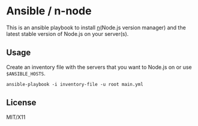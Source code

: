 Ansible / n-node
================

This is an ansible playbook to install [n]()(Node.js version manager) and the latest stable version of Node.js on your server(s).


Usage
-----

Create an inventory file with the servers that you want to Node.js on or use `$ANSIBLE_HOSTS`.

    ansible-playbook -i inventory-file -u root main.yml


License
-------

MIT/X11